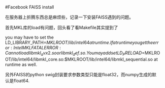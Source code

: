 #Facebook FAISS install

在服务器上折腾东西总是麻烦些，记录一下安装FAISS遇到的问题。

首先MKL库的load有问题，回头看了看Makefile其实提到了

you may have to set the LD_LIBRARY_PATH=$MKLROOT/lib/intel64 at runtime.
If at runtime you get the error:
Intel MKL FATAL ERROR: Cannot load libmkl_avx2.so or libmkl_def.so.
You may add set
LD_PRELOAD=$MKLROOT/lib/intel64/libmkl_core.so:$MKLROOT/lib/intel64/libmkl_sequential.so
at runtime as well.

另外FAISS的python swig封装要求参数类型只能是float32，而numpy生成的默认是float64.